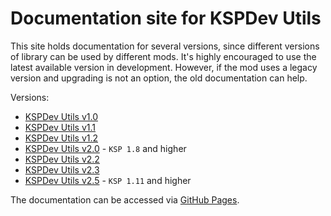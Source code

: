 # Documentation site for KSPDev Utils

This site holds documentation for several versions, since different versions of library can be used by different mods. It's highly encouraged to use the latest available version in development. However, if the mod uses a legacy version and upgrading is not an option, the old documentation can help.

Versions:

* [KSPDev Utils v1.0](v1.0)
* [KSPDev Utils v1.1](v1.1)
* [KSPDev Utils v1.2](v1.2)
* [KSPDev Utils v2.0](v2.0) - `KSP 1.8` and higher
* [KSPDev Utils v2.2](v2.2)
* [KSPDev Utils v2.3](v2.3)
* [KSPDev Utils v2.5](v2.5) - `KSP 1.11` and higher

The documentation can be accessed via [GitHub Pages](https://ihsoft.github.io/KSPDev_Utils/).
